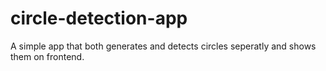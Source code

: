# circle-detection-app
A simple app that both generates and detects circles seperatly and shows them on frontend.
